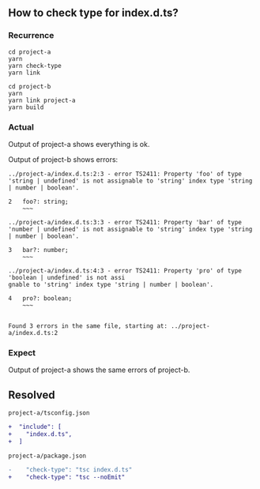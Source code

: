 ## How to check type for index.d.ts?

### Recurrence

```shell
cd project-a
yarn
yarn check-type
yarn link
```

```shell
cd project-b
yarn
yarn link project-a
yarn build
```

### Actual

Output of project-a shows everything is ok.

Output of project-b shows errors:

```
../project-a/index.d.ts:2:3 - error TS2411: Property 'foo' of type 'string | undefined' is not assignable to 'string' index type 'string | number | boolean'.

2   foo?: string;
    ~~~

../project-a/index.d.ts:3:3 - error TS2411: Property 'bar' of type 'number | undefined' is not assignable to 'string' index type 'string | number | boolean'.

3   bar?: number;
    ~~~

../project-a/index.d.ts:4:3 - error TS2411: Property 'pro' of type 'boolean | undefined' is not assi
gnable to 'string' index type 'string | number | boolean'.

4   pro?: boolean;
    ~~~


Found 3 errors in the same file, starting at: ../project-a/index.d.ts:2
```

### Expect

Output of project-a shows the same errors of project-b.

## Resolved

`project-a/tsconfig.json`

```diff
+  "include": [
+    "index.d.ts",
+  ]
```

`project-a/package.json`

```diff
-    "check-type": "tsc index.d.ts"
+    "check-type": "tsc --noEmit"
```

